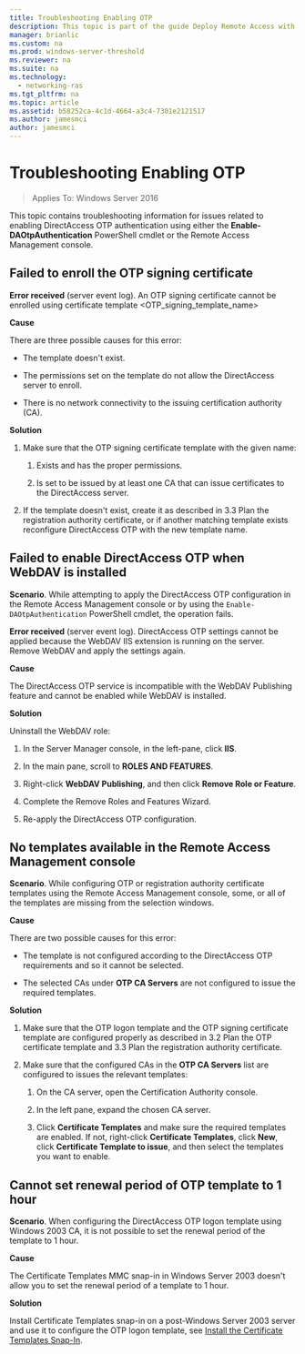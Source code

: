 ```yaml
---
title: Troubleshooting Enabling OTP
description: This topic is part of the guide Deploy Remote Access with OTP Authentication in Windows Server 2016.
manager: brianlic
ms.custom: na
ms.prod: windows-server-threshold
ms.reviewer: na
ms.suite: na
ms.technology: 
  - networking-ras
ms.tgt_pltfrm: na
ms.topic: article
ms.assetid: b58252ca-4c1d-4664-a3c4-7301e2121517
ms.author: jamesmci
author: jamesmci
---
```

# Troubleshooting Enabling OTP

>Applies To: Windows Server 2016

This topic contains troubleshooting information for issues related to enabling DirectAccess OTP authentication using either the **Enable-DAOtpAuthentication** PowerShell cmdlet or the Remote Access Management console.
  
## Failed to enroll the OTP signing certificate  
**Error received** (server event log). An OTP signing certificate cannot be enrolled using certificate template <OTP_signing_template_name>  
  
**Cause**  
  
There are three possible causes for this error:  
  
-   The template doesn't exist.  
  
-   The permissions set on the template do not allow the DirectAccess server to enroll.  
  
-   There is no network connectivity to the issuing certification authority (CA).  
  
**Solution**  
  
1.  Make sure that the OTP signing certificate template with the given name:  
  
    1.  Exists and has the proper permissions.  
  
    2.  Is set to be issued by at least one CA that can issue certificates to the DirectAccess server.  
  
2.  If the template doesn't exist, create it as described in 3.3 Plan the registration authority certificate, or if another matching template exists reconfigure DirectAccess OTP with the new template name.  
  
## Failed to enable DirectAccess OTP when WebDAV is installed  
**Scenario**. While attempting to apply the DirectAccess OTP configuration in the Remote Access Management console or by using the `Enable-DAOtpAuthentication` PowerShell cmdlet, the operation fails.  
  
**Error received** (server event log). DirectAccess OTP settings cannot be applied because the WebDAV IIS extension is running on the server. Remove WebDAV and apply the settings again.  
  
**Cause**  
  
The DirectAccess OTP service is incompatible with the WebDAV Publishing feature and cannot be enabled while WebDAV is installed.  
  
**Solution**  
  
Uninstall the WebDAV role:  
  
1.  In the Server Manager console, in the left-pane, click **IIS**.  
  
2.  In the main pane, scroll to **ROLES AND FEATURES**.  
  
3.  Right-click **WebDAV Publishing**, and then click **Remove Role or Feature**.  
  
4.  Complete the Remove Roles and Features Wizard.  
  
5.  Re-apply the DirectAccess OTP configuration.  
  
## No templates available in the Remote Access Management console  
**Scenario**. While configuring OTP or registration authority certificate templates using the Remote Access Management console, some, or all of the templates are missing from the selection windows.  
  
**Cause**  
  
There are two possible causes for this error:  
  
-   The template is not configured according to the DirectAccess OTP requirements and so it cannot be selected.  
  
-   The selected CAs under **OTP CA Servers** are not configured to issue the required templates.  
  
**Solution**  
  
1.  Make sure that the OTP logon template and the OTP signing certificate template are configured properly as described in 3.2 Plan the OTP certificate template and 3.3 Plan the registration authority certificate.  
  
2.  Make sure that the configured CAs in the **OTP CA Servers** list are configured to issues the relevant templates:  
  
    1.  On the CA server, open the Certification Authority console.  
  
    2.  In the left pane, expand the chosen CA server.  
  
    3.  Click **Certificate Templates** and make sure the required templates are enabled. If not, right-click **Certificate Templates**, click **New**, click **Certificate Template to issue**, and then select the templates you want to enable.  
  
## Cannot set renewal period of OTP template to 1 hour  
**Scenario**. When configuring the DirectAccess OTP logon template using Windows 2003 CA, it is not possible to set the renewal period of the template to 1 hour.  
  
**Cause**  
  
The Certificate Templates MMC snap-in in Windows Server 2003 doesn't allow you to set the renewal period of a template to 1 hour.  
  
**Solution**  
  
Install Certificate Templates snap-in on a post-Windows Server 2003 server and use it to configure the OTP logon template, see [Install the Certificate Templates Snap-In](http://technet.microsoft.com/library/cc732445.aspx).  
  


